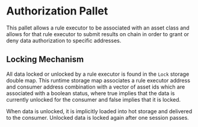 # Authorization Pallet

This pallet allows a rule executor to be associated with an asset class and allows for that rule executor to submit results on chain in order to grant or deny data authorization to specific addresses.

## Locking Mechanism

All data locked or unlocked by a rule executor is found in the `Lock` storage double map. This runtime storage map associates a rule executor address and consumer address combination with a vector of asset ids which are associated with a boolean status, where true implies that the data is currently unlocked for the consumer and false implies that it is locked.

When data is unlocked, it is implicitly loaded into hot storage and delivered to the consumer. Unlocked data is locked again after one session passes.
